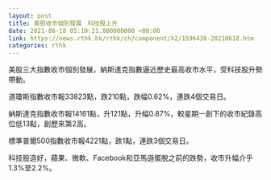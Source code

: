 ```yaml
---
layout: post
title: 美股收市個別發展　科技股上升
date: 2021-06-18 05:10:21.000000000 +08:00
link: https://news.rthk.hk/rthk/ch/component/k2/1596438-20210618.htm
categories: rthk
---
```


美股三大指數收市個別發展，納斯達克指數逼近歷史最高收市水平，受科技股升勢帶動。

道瓊斯指數收市報33823點，跌210點，跌幅0.62%，連跌4個交易日。

納斯達克指數收市報14161點，升121點，升幅0.87%，較星期一創下的收市紀錄高位低13點，創歷來第2高。

標準普爾500指數收市報4221點，跌1點，連跌3個交易日。

科技股造好，蘋果、微軟、Facebook和亞馬遜擺脫之前的跌勢，收市升幅介乎1.3%至2.2%。
